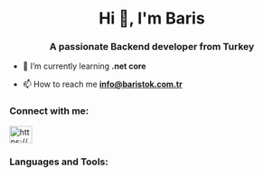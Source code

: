 <h1 align="center">Hi 👋, I'm Baris</h1>
<h3 align="center">A passionate Backend developer from Turkey</h3>

- 🌱 I’m currently learning **.net core**

- 📫 How to reach me **info@baristok.com.tr**

<h3 align="left">Connect with me:</h3>
<p align="left">
<a href="https://www.linkedin.com/in/baristok/" target="blank"><img align="center" src="https://raw.githubusercontent.com/rahuldkjain/github-profile-readme-generator/master/src/images/icons/Social/linked-in-alt.svg" alt="https://www.linkedin.com/in/baristok/" height="30" width="40" /></a>
</p>

<h3 align="left">Languages and Tools:</h3>


